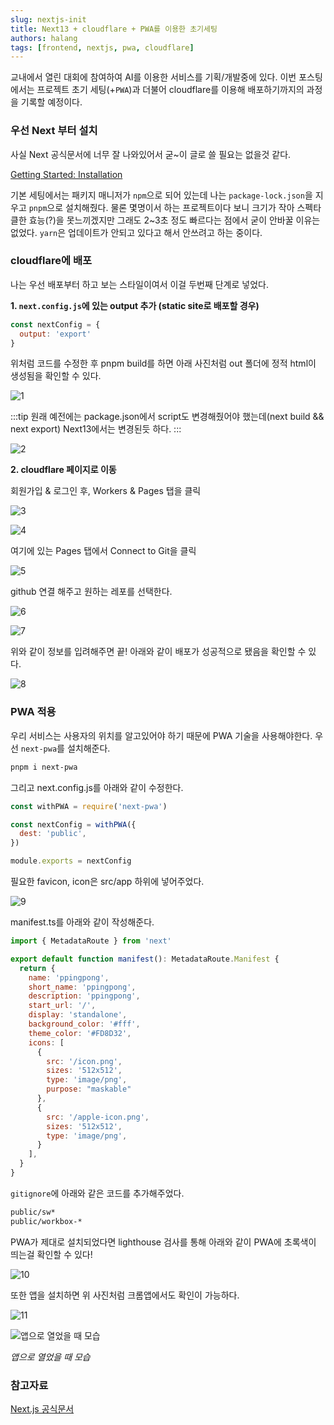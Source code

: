 ```yaml
---
slug: nextjs-init
title: Next13 + cloudflare + PWA를 이용한 초기세팅
authors: halang
tags: [frontend, nextjs, pwa, cloudflare]
---
```



교내에서 열린 대회에 참여하여 AI를 이용한 서비스를 기획/개발중에 있다. 이번 포스팅에서는 프로젝트 초기 세팅(+`PWA`)과 더불어 cloudflare를 이용해 배포하기까지의 과정을 기록할 예정이다.

<!--truncate-->


### 우선 Next 부터 설치

사실 Next 공식문서에 너무 잘 나와있어서 굳~이 글로 쓸 필요는 없을것 같다. 

[Getting Started: Installation](https://nextjs.org/docs/getting-started/installation)

기본 세팅에서는 패키지 매니저가 `npm`으로 되어 있는데 나는 `package-lock.json`을 지우고 `pnpm`으로 설치해줬다. 물론 몇명이서 하는 프로젝트이다 보니 크기가 작아 스펙타클한 효능(?)을 못느끼겠지만 그래도 2~3초 정도 빠르다는 점에서 굳이 안바꿀 이유는 없었다. `yarn`은 업데이트가 안되고 있다고 해서 안쓰려고 하는 중이다.

### cloudflare에 배포

나는 우선 배포부터 하고 보는 스타일이여서 이걸 두번째 단계로 넣었다.

**1. `next.config.js`에 있는 output 추가 (static site로 배포할 경우)**

```jsx
const nextConfig = {
  output: 'export'
}
```

위처럼 코드를 수정한 후 pnpm build를 하면 아래 사진처럼 out 폴더에 정적 html이 생성됨을 확인할 수 있다.

![1](1.png)

:::tip 원래 예전에는 package.json에서 script도 변경해줬어야 했는데(next build && next export) Next13에서는 변경된듯 하다.
:::

![2](2.png)

**2. cloudflare 페이지로 이동**

회원가입 & 로그인 후, Workers & Pages 탭을 클릭

![3](3.png)

![4](4.png)

여기에 있는 Pages 탭에서 Connect to Git을 클릭

![5](5.png)

github 연결 해주고 원하는 레포를 선택한다.

![6](6.png)

![7](7.png)

위와 같이 정보를 입려해주면 끝! 아래와 같이 배포가 성공적으로 됐음을 확인할 수 있다.

![8](8.png)

### PWA 적용

우리 서비스는 사용자의 위치를 알고있어야 하기 때문에 PWA 기술을 사용해야한다.  우선 `next-pwa`를 설치해준다.

```bash
pnpm i next-pwa
```

그리고 next.config.js를 아래와 같이 수정한다.

```jsx
const withPWA = require('next-pwa')

const nextConfig = withPWA({
  dest: 'public',
})

module.exports = nextConfig
```

필요한 favicon, icon은 src/app 하위에 넣어주었다.

![9](9.png)

manifest.ts를 아래와 같이 작성해준다.

```jsx
import { MetadataRoute } from 'next'

export default function manifest(): MetadataRoute.Manifest {
  return {
    name: 'ppingpong',
    short_name: 'ppingpong',
    description: 'ppingpong',
    start_url: '/',
    display: 'standalone',
    background_color: '#fff',
    theme_color: '#FD8D32',
    icons: [
      {
        src: '/icon.png',
        sizes: '512x512',
        type: 'image/png',
        purpose: "maskable"
      },
      {
        src: '/apple-icon.png',
        sizes: '512x512',
        type: 'image/png',
      }
    ],
  }
}
```

`gitignore`에 아래와 같은 코드를 추가해주었다.

```bash
public/sw*
public/workbox-*
```

PWA가 제대로 설치되었다면 lighthouse 검사를 통해 아래와 같이 PWA에 초록색이 띄는걸 확인할 수 있다!

![10](10.png)

또한 앱을 설치하면 위 사진처럼 크롬앱에서도 확인이 가능하다.

![11](11.png)

![앱으로 열었을 때 모습](12.png)

*앱으로 열었을 때 모습*

### 참고자료
[Next.js 공식문서](https://nextjs.org/docs/app/api-reference/file-conventions/metadata)